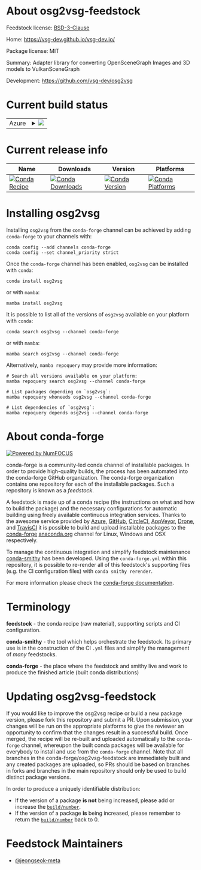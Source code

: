 About osg2vsg-feedstock
=======================

Feedstock license: [BSD-3-Clause](https://github.com/conda-forge/osg2vsg-feedstock/blob/main/LICENSE.txt)

Home: https://vsg-dev.github.io/vsg-dev.io/

Package license: MIT

Summary: Adapter library for converting OpenSceneGraph Images and 3D models to VulkanSceneGraph

Development: https://github.com/vsg-dev/osg2vsg

Current build status
====================


<table>
    
  <tr>
    <td>Azure</td>
    <td>
      <details>
        <summary>
          <a href="https://dev.azure.com/conda-forge/feedstock-builds/_build/latest?definitionId=24743&branchName=main">
            <img src="https://dev.azure.com/conda-forge/feedstock-builds/_apis/build/status/osg2vsg-feedstock?branchName=main">
          </a>
        </summary>
        <table>
          <thead><tr><th>Variant</th><th>Status</th></tr></thead>
          <tbody><tr>
              <td>linux_64</td>
              <td>
                <a href="https://dev.azure.com/conda-forge/feedstock-builds/_build/latest?definitionId=24743&branchName=main">
                  <img src="https://dev.azure.com/conda-forge/feedstock-builds/_apis/build/status/osg2vsg-feedstock?branchName=main&jobName=linux&configuration=linux%20linux_64_" alt="variant">
                </a>
              </td>
            </tr><tr>
              <td>linux_aarch64</td>
              <td>
                <a href="https://dev.azure.com/conda-forge/feedstock-builds/_build/latest?definitionId=24743&branchName=main">
                  <img src="https://dev.azure.com/conda-forge/feedstock-builds/_apis/build/status/osg2vsg-feedstock?branchName=main&jobName=linux&configuration=linux%20linux_aarch64_" alt="variant">
                </a>
              </td>
            </tr><tr>
              <td>linux_ppc64le</td>
              <td>
                <a href="https://dev.azure.com/conda-forge/feedstock-builds/_build/latest?definitionId=24743&branchName=main">
                  <img src="https://dev.azure.com/conda-forge/feedstock-builds/_apis/build/status/osg2vsg-feedstock?branchName=main&jobName=linux&configuration=linux%20linux_ppc64le_" alt="variant">
                </a>
              </td>
            </tr><tr>
              <td>osx_64</td>
              <td>
                <a href="https://dev.azure.com/conda-forge/feedstock-builds/_build/latest?definitionId=24743&branchName=main">
                  <img src="https://dev.azure.com/conda-forge/feedstock-builds/_apis/build/status/osg2vsg-feedstock?branchName=main&jobName=osx&configuration=osx%20osx_64_" alt="variant">
                </a>
              </td>
            </tr><tr>
              <td>osx_arm64</td>
              <td>
                <a href="https://dev.azure.com/conda-forge/feedstock-builds/_build/latest?definitionId=24743&branchName=main">
                  <img src="https://dev.azure.com/conda-forge/feedstock-builds/_apis/build/status/osg2vsg-feedstock?branchName=main&jobName=osx&configuration=osx%20osx_arm64_" alt="variant">
                </a>
              </td>
            </tr><tr>
              <td>win_64</td>
              <td>
                <a href="https://dev.azure.com/conda-forge/feedstock-builds/_build/latest?definitionId=24743&branchName=main">
                  <img src="https://dev.azure.com/conda-forge/feedstock-builds/_apis/build/status/osg2vsg-feedstock?branchName=main&jobName=win&configuration=win%20win_64_" alt="variant">
                </a>
              </td>
            </tr>
          </tbody>
        </table>
      </details>
    </td>
  </tr>
</table>

Current release info
====================

| Name | Downloads | Version | Platforms |
| --- | --- | --- | --- |
| [![Conda Recipe](https://img.shields.io/badge/recipe-osg2vsg-green.svg)](https://anaconda.org/conda-forge/osg2vsg) | [![Conda Downloads](https://img.shields.io/conda/dn/conda-forge/osg2vsg.svg)](https://anaconda.org/conda-forge/osg2vsg) | [![Conda Version](https://img.shields.io/conda/vn/conda-forge/osg2vsg.svg)](https://anaconda.org/conda-forge/osg2vsg) | [![Conda Platforms](https://img.shields.io/conda/pn/conda-forge/osg2vsg.svg)](https://anaconda.org/conda-forge/osg2vsg) |

Installing osg2vsg
==================

Installing `osg2vsg` from the `conda-forge` channel can be achieved by adding `conda-forge` to your channels with:

```
conda config --add channels conda-forge
conda config --set channel_priority strict
```

Once the `conda-forge` channel has been enabled, `osg2vsg` can be installed with `conda`:

```
conda install osg2vsg
```

or with `mamba`:

```
mamba install osg2vsg
```

It is possible to list all of the versions of `osg2vsg` available on your platform with `conda`:

```
conda search osg2vsg --channel conda-forge
```

or with `mamba`:

```
mamba search osg2vsg --channel conda-forge
```

Alternatively, `mamba repoquery` may provide more information:

```
# Search all versions available on your platform:
mamba repoquery search osg2vsg --channel conda-forge

# List packages depending on `osg2vsg`:
mamba repoquery whoneeds osg2vsg --channel conda-forge

# List dependencies of `osg2vsg`:
mamba repoquery depends osg2vsg --channel conda-forge
```


About conda-forge
=================

[![Powered by
NumFOCUS](https://img.shields.io/badge/powered%20by-NumFOCUS-orange.svg?style=flat&colorA=E1523D&colorB=007D8A)](https://numfocus.org)

conda-forge is a community-led conda channel of installable packages.
In order to provide high-quality builds, the process has been automated into the
conda-forge GitHub organization. The conda-forge organization contains one repository
for each of the installable packages. Such a repository is known as a *feedstock*.

A feedstock is made up of a conda recipe (the instructions on what and how to build
the package) and the necessary configurations for automatic building using freely
available continuous integration services. Thanks to the awesome service provided by
[Azure](https://azure.microsoft.com/en-us/services/devops/), [GitHub](https://github.com/),
[CircleCI](https://circleci.com/), [AppVeyor](https://www.appveyor.com/),
[Drone](https://cloud.drone.io/welcome), and [TravisCI](https://travis-ci.com/)
it is possible to build and upload installable packages to the
[conda-forge](https://anaconda.org/conda-forge) [anaconda.org](https://anaconda.org/)
channel for Linux, Windows and OSX respectively.

To manage the continuous integration and simplify feedstock maintenance
[conda-smithy](https://github.com/conda-forge/conda-smithy) has been developed.
Using the ``conda-forge.yml`` within this repository, it is possible to re-render all of
this feedstock's supporting files (e.g. the CI configuration files) with ``conda smithy rerender``.

For more information please check the [conda-forge documentation](https://conda-forge.org/docs/).

Terminology
===========

**feedstock** - the conda recipe (raw material), supporting scripts and CI configuration.

**conda-smithy** - the tool which helps orchestrate the feedstock.
                   Its primary use is in the construction of the CI ``.yml`` files
                   and simplify the management of *many* feedstocks.

**conda-forge** - the place where the feedstock and smithy live and work to
                  produce the finished article (built conda distributions)


Updating osg2vsg-feedstock
==========================

If you would like to improve the osg2vsg recipe or build a new
package version, please fork this repository and submit a PR. Upon submission,
your changes will be run on the appropriate platforms to give the reviewer an
opportunity to confirm that the changes result in a successful build. Once
merged, the recipe will be re-built and uploaded automatically to the
`conda-forge` channel, whereupon the built conda packages will be available for
everybody to install and use from the `conda-forge` channel.
Note that all branches in the conda-forge/osg2vsg-feedstock are
immediately built and any created packages are uploaded, so PRs should be based
on branches in forks and branches in the main repository should only be used to
build distinct package versions.

In order to produce a uniquely identifiable distribution:
 * If the version of a package **is not** being increased, please add or increase
   the [``build/number``](https://docs.conda.io/projects/conda-build/en/latest/resources/define-metadata.html#build-number-and-string).
 * If the version of a package **is** being increased, please remember to return
   the [``build/number``](https://docs.conda.io/projects/conda-build/en/latest/resources/define-metadata.html#build-number-and-string)
   back to 0.

Feedstock Maintainers
=====================

* [@jeongseok-meta](https://github.com/jeongseok-meta/)


<!-- dummy commit to enable rerendering -->

